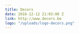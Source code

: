 ```yaml
---
title: Decors
date: 2016-12-12 21:03:00 Z
link: http://www.decors.be
logo: "/uploads/logo-decors.png"
---
```


